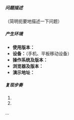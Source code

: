 ##### 问题描述 

（简明扼要地描述一下问题）

##### 产生环境

- **使用版本：**
- **设备：**（手机、平板移动设备）
- **操作系统及版本：**
- **浏览器及版本：**
- **演示地址：**

##### 复现步奏

1. 
2.  
...
